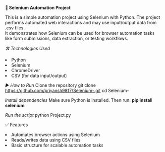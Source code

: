 <b>🚀 Selenium Automation Project</b>

This is a simple automation project using Selenium with Python. The project performs automated web interactions and may use input/output data from .csv files.<br> It demonstrates how Selenium can be used for browser automation tasks like form submissions, data extraction, or testing workflows.

<i>🛠️ Technologies Used</i>
<li>
Python</li>
<li>Selenium</li>
<li>ChromeDriver</li>
<li>CSV (for data input/output)
</li>

<i>▶️ How to Run</i>
Clone the repository
git clone https://github.com/priyansh9817/Selenium-.git
cd Selenium-

<i>Install dependencies</i>
Make sure Python is installed. Then run:
<b>pip install selenium</b>

<i>Run the script</i>
python Project.py

✅ Features
<li>
Automates browser actions using Selenium</li>
<li>Reads/writes data using CSV files</li>
<li>Basic structure for scalable automation tasks
</li>
